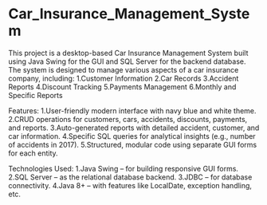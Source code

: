 # Car_Insurance_Management_System
This project is a desktop-based Car Insurance Management System built using Java Swing for the GUI and SQL Server for the backend database. The system is designed to manage various aspects of a car insurance company, including:
1.Customer Information
2.Car Records
3.Accident Reports
4.Discount Tracking
5.Payments Management
6.Monthly and Specific Reports

Features:
1.User-friendly modern interface with navy blue and white theme.
2.CRUD operations for customers, cars, accidents, discounts, payments, and reports.
3.Auto-generated reports with detailed accident, customer, and car information.
4.Specific SQL queries for analytical insights (e.g., number of accidents in 2017).
5.Structured, modular code using separate GUI forms for each entity.

Technologies Used:
1.Java Swing – for building responsive GUI forms.
2.SQL Server – as the relational database backend.
3.JDBC – for database connectivity.
4.Java 8+ – with features like LocalDate, exception handling, etc.


